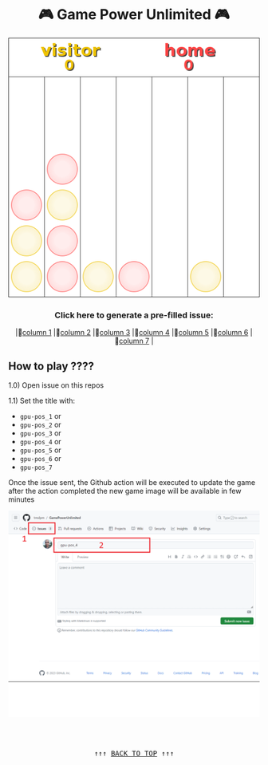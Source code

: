 <div align="center"> 

# 🎮 Game Power Unlimited 🎮

<img src="https://github.com/tmslpm/GamePowerUnlimited/blob/main/gen/game_to_image1696341173.png" alt="game power 4">

<h3>Click here to generate a pre-filled issue:</h3><p> |🔗<a href='https://github.com/tmslpm/GamePowerUnlimited/issues/new?title=gpu%20pos_1&body=%3C!--%20Press%20the%20green%20button%20(%22Submit%20new%20issue%22)%20Once%20the%20issue%20has%20been%20opened,%20the%20github%20start%20the%20process%20for%20insert%20a%20token/piece%20in%20column%201%20and%20you%20received%20the%20result%20of%20the%20execution%20here%20--%3E'>column 1</a> |🔗<a href='https://github.com/tmslpm/GamePowerUnlimited/issues/new?title=gpu%20pos_2&body=<!--%20Press%20the%20green%20button%20(Submit%20new%20issue)%20Once%20the%20issue%20has%20been%20opened,%20the%20github%20start%20the%20process%20for%20insert%20a%20token/piece%20in%20column%202%20and%20you%20received%20the%20result%20of%20the%20execution%20here%20-->'>column 2</a> |🔗<a href='https://github.com/tmslpm/GamePowerUnlimited/issues/new?title=gpu%20pos_3&body=<!--%20Press%20the%20green%20button%20(Submit%20new%20issue)%20Once%20the%20issue%20has%20been%20opened,%20the%20github%20start%20the%20process%20for%20insert%20a%20token/piece%20in%20column%203%20and%20you%20received%20the%20result%20of%20the%20execution%20here%20-->'>column 3</a> |🔗<a href='https://github.com/tmslpm/GamePowerUnlimited/issues/new?title=gpu%20pos_4&body=<!--%20Press%20the%20green%20button%20(Submit%20new%20issue)%20Once%20the%20issue%20has%20been%20opened,%20the%20github%20start%20the%20process%20for%20insert%20a%20token/piece%20in%20column%204%20and%20you%20received%20the%20result%20of%20the%20execution%20here%20-->'>column 4</a> |🔗<a href='https://github.com/tmslpm/GamePowerUnlimited/issues/new?title=gpu%20pos_5&body=<!--%20Press%20the%20green%20button%20(Submit%20new%20issue)%20Once%20the%20issue%20has%20been%20opened,%20the%20github%20start%20the%20process%20for%20insert%20a%20token/piece%20in%20column%205%20and%20you%20received%20the%20result%20of%20the%20execution%20here%20-->'>column 5</a> |🔗<a href='https://github.com/tmslpm/GamePowerUnlimited/issues/new?title=gpu%20pos_6&body=<!--%20Press%20the%20green%20button%20(Submit%20new%20issue)%20Once%20the%20issue%20has%20been%20opened,%20the%20github%20start%20the%20process%20for%20insert%20a%20token/piece%20in%20column%206%20and%20you%20received%20the%20result%20of%20the%20execution%20here%20-->'>column 6</a> |🔗<a href='https://github.com/tmslpm/GamePowerUnlimited/issues/new?title=gpu%20pos_7&body=<!--%20Press%20the%20green%20button%20(Submit%20new%20issue)%20Once%20the%20issue%20has%20been%20opened,%20the%20github%20start%20the%20process%20for%20insert%20a%20token/piece%20in%20column%207%20and%20you%20received%20the%20result%20of%20the%20execution%20here%20-->'>column 7</a> |</p></div>

## How to play ????
 
 
1.0) Open issue on this repos

1.1) Set the title with:
- `gpu-pos_1` or
- `gpu-pos_2` or
- `gpu-pos_3` or
- `gpu-pos_4` or
- `gpu-pos_5` or
- `gpu-pos_6` or
- `gpu-pos_7`

Once the issue sent, the Github action will be executed to update the game after the action completed the new game image will be available in few minutes

![image](https://github.com/tmslpm/GamePowerUnlimited/blob/main/gen/template/example.png)

<br>
<br>

<pre align=center>↑↑↑ <a href="#-game-power-unlimited-" title="click to scroll up" alt="click to scroll up">BACK TO TOP</a> ↑↑↑</pre>

